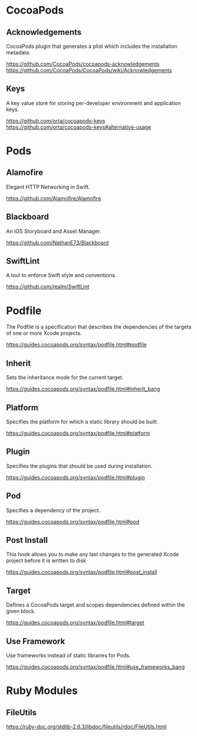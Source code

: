 # CocoaPods

## Acknowledgements
CocoaPods plugin that generates a plist which includes the installation metadata.

https://github.com/CocoaPods/cocoapods-acknowledgements
https://github.com/CocoaPods/CocoaPods/wiki/Acknowledgements

## Keys
A key value store for storing per-developer environment and application keys.

https://github.com/orta/cocoapods-keys
https://github.com/orta/cocoapods-keys#alternative-usage


# Pods

## Alamofire
Elegant HTTP Networking in Swift.

https://github.com/Alamofire/Alamofire

## Blackboard
An iOS Storyboard and Asset Manager.

https://github.com/NathanE73/Blackboard

## SwiftLint
A tool to enforce Swift style and conventions.

https://github.com/realm/SwiftLint


# Podfile
The Podfile is a specification that describes the dependencies of the targets of one or more Xcode projects.

https://guides.cocoapods.org/syntax/podfile.html#podfile

## Inherit
Sets the inheritance mode for the current target.

https://guides.cocoapods.org/syntax/podfile.html#inherit_bang

## Platform
Specifies the platform for which a static library should be built.

https://guides.cocoapods.org/syntax/podfile.html#platform

## Plugin
Specifies the plugins that should be used during installation.

https://guides.cocoapods.org/syntax/podfile.html#plugin

## Pod
Specifies a dependency of the project.

https://guides.cocoapods.org/syntax/podfile.html#pod

## Post Install
This hook allows you to make any last changes to the generated Xcode project before it is written to disk

https://guides.cocoapods.org/syntax/podfile.html#post_install

## Target
Defines a CocoaPods target and scopes dependencies defined within the given block.

https://guides.cocoapods.org/syntax/podfile.html#target

## Use Framework
Use frameworks instead of static libraries for Pods.

https://guides.cocoapods.org/syntax/podfile.html#use_frameworks_bang


# Ruby Modules

## FileUtils
https://ruby-doc.org/stdlib-2.6.3/libdoc/fileutils/rdoc/FileUtils.html
